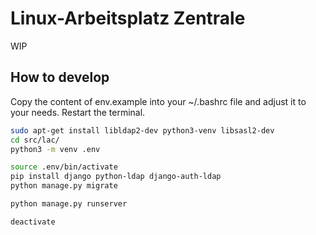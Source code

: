 # Linux-Arbeitsplatz Zentrale

WIP

## How to develop

Copy the content of env.example into your ~/.bashrc file and adjust it to your needs. Restart the terminal.

```bash
sudo apt-get install libldap2-dev python3-venv libsasl2-dev
cd src/lac/
python3 -m venv .env

source .env/bin/activate
pip install django python-ldap django-auth-ldap
python manage.py migrate

python manage.py runserver

deactivate
```
